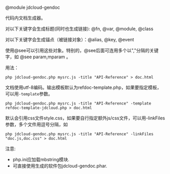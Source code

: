 @module jdcloud-gendoc

代码内文档生成器。

对以下关键字会生成标题(同时也生成链接): @fn, @var, @module, @class

对以下关键字会生成锚点（被链接对象）：@alias, @key, @event

使用@see可以引用这些对象。特别的，@see后面可连用多个以","分隔的关键字，如 @see param,mparam 。

用法：

	php jdcloud-gendoc.php mysrc.js -title "API-Reference" > doc.html

文档使用utf-8编码。输出模板默认为refdoc-template.php，如果要指定模板，可以用`-template`参数。

	php jdcloud-gendoc.php mysrc.js -title "API-Reference" -template refdoc-template-jdcloud.php > doc.html

默认会引用css文件style.css，如果要自行指定额外js/css文件，可以用-linkFiles参数，多个文件用逗号分隔，如

	php jdcloud-gendoc.php mysrc.js -title "API-Reference" -linkFiles "doc.js,doc.css" > doc.html

注意:

- php.ini应加载mbstring模块.
- 可直接使用生成的软件包jdcloud-gendoc.phar.